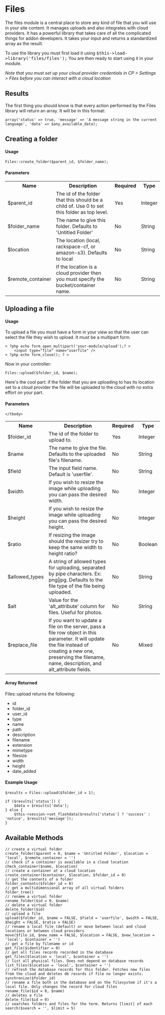 # Files

The files module is a central place to store any kind of file that you will use in your site content. It manages 
uploads and also integrates with cloud providers. It has a powerful library that takes care of all the 
complicated things for addon developers. It takes your input and returns a standardized array as the result.

To use the library you must first load it using <kbd>$this->load->library('files/files');</kbd> You are then ready to start using it in your module.

*Note that you must set up your cloud provider credentials in CP > Settings > Files before you can interact with a cloud location*

## Results

The first thing you should know is that every action performed by the Files library will return an array. It will be in this format:

	array('status' => true, 'message' => 'A message string in the current language', 'data' => $any_available_data);

## Creating a folder

#### Usage

	Files::create_folder($parent_id, $folder_name);

#### Parameters

<table cellpadding="0" cellspacing="0">
	<tbody>
		<tr>
			<th>Name</th>
			<th>Description</th>
			<th>Required</th>
			<th>Type</th>
		</tr>
		<tr>
			<td>$parent_id</td>
			<td>The id of the folder that this should be a child of. Use 0 to set this folder as top level.</td>
			<td>Yes</td>
			<td>Integer</td>
		</tr>
		<tr>
			<td>$folder_name</td>
			<td>The name to give this folder. Defaults to 'Untitled Folder'</td>
			<td>No</td>
			<td>String</td>
		</tr>
		<tr>
			<td>$location</td>
			<td>The location (local, rackspace-cf, or amazon-s3). Defaults to local</td>
			<td>No</td>
			<td>String</td>
		</tr>
		<tr>
			<td>$remote_container</td>
			<td>If the location is a cloud provider then you must specify the bucket/container name.</td>
			<td>No</td>
			<td>String</td>
		</tr>
	</tbody>
</table>

## Uploading a file

#### Usage

To upload a file you must have a form in your view so that the user can select the file they wish to upload. It must be a multipart form.

	< ?php echo form_open_multipart('your-module/upload');? >
		<input type="file" name="userfile" />
	< ?php echo form_close(); ? >

Now in your controller:

	Files::upload($folder_id, $name);

Here's the cool part: if the folder that you are uploading to has its location set to a cloud provider the 
file will be uploaded to the cloud with no extra effort on your part.

#### Parameters

<table cellpadding="0" cellspacing="0">
	<tbody>
		<tr>
			<th>Name</th>
			<th>Description</th>
			<th>Required</th>
			<th>Type</th>
		</tr>
		<tr>
			<td>$folder_id</td>
			<td>The id of the folder to upload to.</td>
			<td>Yes</td>
			<td>Integer</td>
		</tr>
		<tr>
			<td>$name</td>
			<td>The name to give the file. Defaults to the uploaded file's filename.</td>
			<td>No</td>
			<td>String</td>
		</tr>
		<tr>
			<td>$field</td>
			<td>The input field name. Default is 'userfile'.</td>
			<td>No</td>
			<td>String</td>
		</tr>
		<tr>
			<td>$width</td>
			<td>If you wish to resize the image while uploading you can pass the desired width.</td>
			<td>No</td>
			<td>Integer</td>
		</tr>
		<tr>
			<td>$height</td>
			<td>If you wish to resize the image while uploading you can pass the desired height.</td>
			<td>No</td>
			<td>Integer</td>
		</tr>
		<tr>
			<td>$ratio</td>
			<td>If resizing the image should the resizer try to keep the same width to height ratio?</td>
			<td>No</td>
			<td>Boolean</td>
		</tr>
		<tr>
			<td>$allowed_types</td>
			<td>A string of allowed types for uploading, separated by pipe characters. Ex: png|jpg. Defaults to the file type of the file being uploaded.</td>
			<td>No</td>
			<td>String</td>
		</tr>
		<tr>
			<td>$alt</td>
			<td>Value for the 'alt_attribute' column for files. Useful for photos.</td>
			<td>No</td>
			<td>String</td>
		</tr>
		<tr>
			<td>$replace_file</td>
			<td>If you want to update a file on the server, pass a file row object in this parameter. It will update the file instead of creating a new one, preserving the filename, name, description, and alt_attribute fields.</td>
			<td>No</td>
			<td>Mixed</td>
		</tr>

	</tbody>
</table>

#### Array Returned

Files::upload returns the following:

* id
* folder_id
* user_id
* type
* name
* path
* description
* filename
* extension
* mimetype
* filesize
* width
* height
* date_added

#### Example Usage

	$results = Files::upload($folder_id = 1);
	
	if ($results['status']) {
		$data = $results['data'];
	} else {
		$this->session->set_flashdata($results['status'] ? 'success' : 'notice', $results['message']);
	}


## Available Methods

    // create a virtual folder
    create_folder($parent = 0, $name = 'Untitled Folder', $location = 'local', $remote_container = '')
    // check if a container is available in a cloud location
    check_container($name, $location)
    // create a container at a cloud location
    create_container($container, $location, $folder_id = 0)
    // get the contents of a folder
    folder_contents($folder_id = 0)
    // get a multidimensional array of all virtual folders
    folder_tree()
    // rename a virtual folder
    rename_folder($id = 0, $name)
    // delete a virtual folder
    delete_folder($id)
    // upload a file
    upload($folder_id, $name = FALSE, $field = 'userfile', $width = FALSE, $height = FALSE, $ratio = FALSE)
    // rename a local file (default) or move between local and cloud locations or between cloud providers
    move($file_id, $new_name = FALSE, $location = FALSE, $new_location = 'local', $container = '')
    // get a file by filename or id
    get_file($identifier = 0)
    // get all files records recorded in the database
    get_files($location = 'local', $container = '')
    // list all physical files. Does not depend on database records
    list_files($location = 'local', $container = '')
    // refresh the database records for this folder. Fetches new files from the cloud and deletes db records if file no longer exists.
    synchronize($folder_id)
    // rename a file both in the database and on the filesystem if it's a local file. Only changes the record for cloud files
    rename_file($id = 0, $name)
    // deletes a file 
    delete_file($id = 0)
    // searches folders and files for the term. Returns [limit] of each
    search($search = '', $limit = 5)